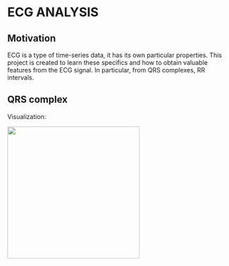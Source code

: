 # ECG ANALYSIS

## Motivation
ECG is a type of time-series data, it has its own particular properties.
This project is created to learn these specifics and how to obtain valuable features from the ECG signal. In particular, from QRS complexes, RR intervals.


## QRS complex
Visualization:

<img src="images/ECG_principle_slow.gif" width="300px"/>
